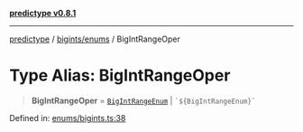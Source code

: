 [**predictype v0.8.1**](../../../README.md)

***

[predictype](../../../modules.md) / [bigints/enums](../README.md) / BigIntRangeOper

# Type Alias: BigIntRangeOper

> **BigIntRangeOper** = [`BigIntRangeEnum`](../enumerations/BigIntRangeEnum.md) \| `` `${BigIntRangeEnum}` ``

Defined in: [enums/bigints.ts:38](https://github.com/maduhaime/predictype/blob/2310adbaccb6fbc00cdab8e345e79bd5b09e40f5/src/enums/bigints.ts#L38)
